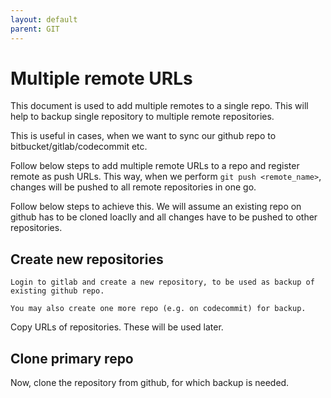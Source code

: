 ```yaml
---
layout: default
parent: GIT
---
```


# Multiple remote URLs

This document is used to add multiple remotes to a single repo. This will help to backup single repository to multiple remote repositories.

This is useful in cases, when we want to sync our github repo to bitbucket/gitlab/codecommit etc.

Follow below steps to add multiple remote URLs to a repo and register remote as push URLs. This way, when we perform `git push <remote_name>`, changes will be pushed to all remote repositories in one go.

Follow below steps to achieve this. We will assume an existing repo on github has to be cloned loaclly and all changes have to be pushed to other repositories.

## Create new repositories

```text
Login to gitlab and create a new repository, to be used as backup of existing github repo.
```

```text
You may also create one more repo (e.g. on codecommit) for backup.
```

Copy URLs of repositories. These will be used later.

## Clone primary repo

Now, clone the repository from github, for which backup is needed.

## 